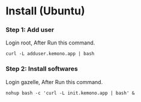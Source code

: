 # Install (Ubuntu)

### Step 1: Add user

Login root, After Run this command.

    curl -L adduser.kemono.app | bash

### Step 2: Install softwares

Login gazelle, After Run this command.

    nohup bash -c 'curl -L init.kemono.app | bash' &
